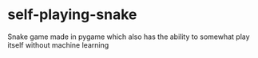 # self-playing-snake
Snake game made in pygame which also has the ability to somewhat play itself without machine learning 

